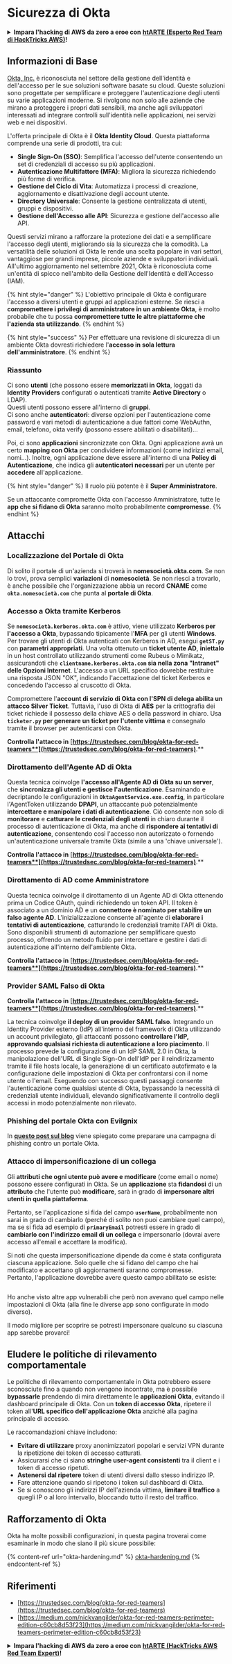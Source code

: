 # Sicurezza di Okta

<details>

<summary><strong>Impara l'hacking di AWS da zero a eroe con</strong> <a href="https://training.hacktricks.xyz/courses/arte"><strong>htARTE (Esperto Red Team di HackTricks AWS)</strong></a><strong>!</strong></summary>

Altri modi per supportare HackTricks:

* Se desideri vedere la tua **azienda pubblicizzata su HackTricks** o **scaricare HackTricks in PDF** Controlla i [**PIANI DI ABBONAMENTO**](https://github.com/sponsors/carlospolop)!
* Ottieni il [**merchandising ufficiale di PEASS & HackTricks**](https://peass.creator-spring.com)
* Scopri [**La Famiglia PEASS**](https://opensea.io/collection/the-peass-family), la nostra collezione di [**NFT esclusivi**](https://opensea.io/collection/the-peass-family)
* **Unisciti al** 💬 [**gruppo Discord**](https://discord.gg/hRep4RUj7f) o al [**gruppo telegram**](https://t.me/peass) o **seguici** su **Twitter** 🐦 [**@hacktricks\_live**](https://twitter.com/hacktricks\_live)**.**
* **Condividi i tuoi trucchi di hacking inviando PR ai** [**HackTricks**](https://github.com/carlospolop/hacktricks) e [**HackTricks Cloud**](https://github.com/carlospolop/hacktricks-cloud) repository di Github.

</details>

## Informazioni di Base

[Okta, Inc.](https://www.okta.com/) è riconosciuta nel settore della gestione dell'identità e dell'accesso per le sue soluzioni software basate su cloud. Queste soluzioni sono progettate per semplificare e proteggere l'autenticazione degli utenti su varie applicazioni moderne. Si rivolgono non solo alle aziende che mirano a proteggere i propri dati sensibili, ma anche agli sviluppatori interessati ad integrare controlli sull'identità nelle applicazioni, nei servizi web e nei dispositivi.

L'offerta principale di Okta è il **Okta Identity Cloud**. Questa piattaforma comprende una serie di prodotti, tra cui:

* **Single Sign-On (SSO)**: Semplifica l'accesso dell'utente consentendo un set di credenziali di accesso su più applicazioni.
* **Autenticazione Multifattore (MFA)**: Migliora la sicurezza richiedendo più forme di verifica.
* **Gestione del Ciclo di Vita**: Automatizza i processi di creazione, aggiornamento e disattivazione degli account utente.
* **Directory Universale**: Consente la gestione centralizzata di utenti, gruppi e dispositivi.
* **Gestione dell'Accesso alle API**: Sicurezza e gestione dell'accesso alle API.

Questi servizi mirano a rafforzare la protezione dei dati e a semplificare l'accesso degli utenti, migliorando sia la sicurezza che la comodità. La versatilità delle soluzioni di Okta le rende una scelta popolare in vari settori, vantaggiose per grandi imprese, piccole aziende e sviluppatori individuali. All'ultimo aggiornamento nel settembre 2021, Okta è riconosciuta come un'entità di spicco nell'ambito della Gestione dell'Identità e dell'Accesso (IAM).

{% hint style="danger" %}
L'obiettivo principale di Okta è configurare l'accesso a diversi utenti e gruppi ad applicazioni esterne. Se riesci a **compromettere i privilegi di amministratore in un ambiente Okta**, è molto probabile che tu possa **compromettere tutte le altre piattaforme che l'azienda sta utilizzando**.
{% endhint %}

{% hint style="success" %}
Per effettuare una revisione di sicurezza di un ambiente Okta dovresti richiedere l'**accesso in sola lettura dell'amministratore**.
{% endhint %}

### Riassunto

Ci sono **utenti** (che possono essere **memorizzati in Okta**, loggati da **Identity Providers** configurati o autenticati tramite **Active Directory** o LDAP).\
Questi utenti possono essere all'interno di **gruppi**.\
Ci sono anche **autenticatori**: diverse opzioni per l'autenticazione come password e vari metodi di autenticazione a due fattori come WebAuthn, email, telefono, okta verify (possono essere abilitati o disabilitati)...

Poi, ci sono **applicazioni** sincronizzate con Okta. Ogni applicazione avrà un certo **mapping con Okta** per condividere informazioni (come indirizzi email, nomi...). Inoltre, ogni applicazione deve essere all'interno di una **Policy di Autenticazione**, che indica gli **autenticatori necessari** per un utente per **accedere** all'applicazione.

{% hint style="danger" %}
Il ruolo più potente è il **Super Amministratore**.

Se un attaccante compromette Okta con l'accesso Amministratore, tutte le **app che si fidano di Okta** saranno molto probabilmente **compromesse**.
{% endhint %}

## Attacchi

### Localizzazione del Portale di Okta

Di solito il portale di un'azienda si troverà in **nomesocietà.okta.com**. Se non lo trovi, prova semplici **variazioni** di **nomesocietà**. Se non riesci a trovarlo, è anche possibile che l'organizzazione abbia un record **CNAME** come **`okta.nomesocietà.com`** che punta al **portale di Okta**.

### Accesso a Okta tramite Kerberos

Se **`nomesocietà.kerberos.okta.com`** è attivo, viene utilizzato **Kerberos per l'accesso a Okta**, bypassando tipicamente l'**MFA** per gli utenti **Windows**. Per trovare gli utenti di Okta autenticati con Kerberos in AD, esegui **`getST.py`** con **parametri appropriati**. Una volta ottenuto un **ticket utente AD**, **iniettalo** in un host controllato utilizzando strumenti come Rubeus o Mimikatz, assicurandoti che **`clientname.kerberos.okta.com` sia nella zona "Intranet" delle Opzioni Internet**. L'accesso a un URL specifico dovrebbe restituire una risposta JSON "OK", indicando l'accettazione del ticket Kerberos e concedendo l'accesso al cruscotto di Okta.

Compromettere l'**account di servizio di Okta con l'SPN di delega abilita un attacco Silver Ticket**. Tuttavia, l'uso di Okta di **AES** per la crittografia dei ticket richiede il possesso della chiave AES o della password in chiaro. Usa **`ticketer.py` per generare un ticket per l'utente vittima** e consegnalo tramite il browser per autenticarsi con Okta.

**Controlla l'attacco in** [**https://trustedsec.com/blog/okta-for-red-teamers**](https://trustedsec.com/blog/okta-for-red-teamers)**.**

### Dirottamento dell'Agente AD di Okta

Questa tecnica coinvolge **l'accesso all'Agente AD di Okta su un server**, che **sincronizza gli utenti e gestisce l'autenticazione**. Esaminando e decriptando le configurazioni in **`OktaAgentService.exe.config`**, in particolare l'AgentToken utilizzando **DPAPI**, un attaccante può potenzialmente **intercettare e manipolare i dati di autenticazione**. Ciò consente non solo di **monitorare** e **catturare le credenziali degli utenti** in chiaro durante il processo di autenticazione di Okta, ma anche di **rispondere ai tentativi di autenticazione**, consentendo così l'accesso non autorizzato o fornendo un'autenticazione universale tramite Okta (simile a una 'chiave universale').

**Controlla l'attacco in** [**https://trustedsec.com/blog/okta-for-red-teamers**](https://trustedsec.com/blog/okta-for-red-teamers)**.**

### Dirottamento di AD come Amministratore

Questa tecnica coinvolge il dirottamento di un Agente AD di Okta ottenendo prima un Codice OAuth, quindi richiedendo un token API. Il token è associato a un dominio AD e un **connettore è nominato per stabilire un falso agente AD**. L'inizializzazione consente all'agente di **elaborare i tentativi di autenticazione**, catturando le credenziali tramite l'API di Okta. Sono disponibili strumenti di automazione per semplificare questo processo, offrendo un metodo fluido per intercettare e gestire i dati di autenticazione all'interno dell'ambiente Okta.

**Controlla l'attacco in** [**https://trustedsec.com/blog/okta-for-red-teamers**](https://trustedsec.com/blog/okta-for-red-teamers)**.**

### Provider SAML Falso di Okta

**Controlla l'attacco in** [**https://trustedsec.com/blog/okta-for-red-teamers**](https://trustedsec.com/blog/okta-for-red-teamers)**.**

La tecnica coinvolge **il deploy di un provider SAML falso**. Integrando un Identity Provider esterno (IdP) all'interno del framework di Okta utilizzando un account privilegiato, gli attaccanti possono **controllare l'IdP, approvando qualsiasi richiesta di autenticazione a loro piacimento**. Il processo prevede la configurazione di un IdP SAML 2.0 in Okta, la manipolazione dell'URL di Single Sign-On dell'IdP per il reindirizzamento tramite il file hosts locale, la generazione di un certificato autofirmato e la configurazione delle impostazioni di Okta per confrontarsi con il nome utente o l'email. Eseguendo con successo questi passaggi consente l'autenticazione come qualsiasi utente di Okta, bypassando la necessità di credenziali utente individuali, elevando significativamente il controllo degli accessi in modo potenzialmente non rilevato.
### Phishing del portale Okta con Evilgnix

In [**questo post sul blog**](https://medium.com/nickvangilder/okta-for-red-teamers-perimeter-edition-c60cb8d53f23) viene spiegato come preparare una campagna di phishing contro un portale Okta.

### Attacco di impersonificazione di un collega

Gli **attributi che ogni utente può avere e modificare** (come email o nome) possono essere configurati in Okta. Se un **applicazione** sta **fidandosi** di un **attributo** che l'utente può **modificare**, sarà in grado di **impersonare altri utenti in quella piattaforma**.

Pertanto, se l'applicazione si fida del campo **`userName`**, probabilmente non sarai in grado di cambiarlo (perché di solito non puoi cambiare quel campo), ma se si fida ad esempio di **`primaryEmail`** potresti essere in grado di **cambiarlo con l'indirizzo email di un collega** e impersonarlo (dovrai avere accesso all'email e accettare la modifica).

Si noti che questa impersonificazione dipende da come è stata configurata ciascuna applicazione. Solo quelle che si fidano del campo che hai modificato e accettano gli aggiornamenti saranno compromesse.\
Pertanto, l'applicazione dovrebbe avere questo campo abilitato se esiste:

<figure><img src="../../.gitbook/assets/image (175).png" alt=""><figcaption></figcaption></figure>

Ho anche visto altre app vulnerabili che però non avevano quel campo nelle impostazioni di Okta (alla fine le diverse app sono configurate in modo diverso).

Il modo migliore per scoprire se potresti impersonare qualcuno su ciascuna app sarebbe provarci!

## Eludere le politiche di rilevamento comportamentale <a href="#id-9fde" id="id-9fde"></a>

Le politiche di rilevamento comportamentale in Okta potrebbero essere sconosciute fino a quando non vengono incontrate, ma è possibile **bypassarle** prendendo di mira direttamente le **applicazioni Okta**, evitando il dashboard principale di Okta. Con un **token di accesso Okta**, ripetere il token all'**URL specifico dell'applicazione Okta** anziché alla pagina principale di accesso.

Le raccomandazioni chiave includono:

* **Evitare di utilizzare** proxy anonimizzatori popolari e servizi VPN durante la ripetizione dei token di accesso catturati.
* Assicurarsi che ci siano **stringhe user-agent consistenti** tra il client e i token di accesso ripetuti.
* **Astenersi dal ripetere** token di utenti diversi dallo stesso indirizzo IP.
* Fare attenzione quando si ripetono i token sul dashboard di Okta.
* Se si conoscono gli indirizzi IP dell'azienda vittima, **limitare il traffico** a quegli IP o al loro intervallo, bloccando tutto il resto del traffico.

## Rafforzamento di Okta

Okta ha molte possibili configurazioni, in questa pagina troverai come esaminarle in modo che siano il più sicure possibile:

{% content-ref url="okta-hardening.md" %}
[okta-hardening.md](okta-hardening.md)
{% endcontent-ref %}

## Riferimenti

* [https://trustedsec.com/blog/okta-for-red-teamers](https://trustedsec.com/blog/okta-for-red-teamers)
* [https://medium.com/nickvangilder/okta-for-red-teamers-perimeter-edition-c60cb8d53f23](https://medium.com/nickvangilder/okta-for-red-teamers-perimeter-edition-c60cb8d53f23)

<details>

<summary><strong>Impara l'hacking di AWS da zero a eroe con</strong> <a href="https://training.hacktricks.xyz/courses/arte"><strong>htARTE (HackTricks AWS Red Team Expert)</strong></a><strong>!</strong></summary>

Altri modi per supportare HackTricks:

* Se vuoi vedere la tua **azienda pubblicizzata in HackTricks** o **scaricare HackTricks in PDF** Controlla i [**PIANI DI ABBONAMENTO**](https://github.com/sponsors/carlospolop)!
* Ottieni il [**merchandising ufficiale di PEASS & HackTricks**](https://peass.creator-spring.com)
* Scopri [**The PEASS Family**](https://opensea.io/collection/the-peass-family), la nostra collezione di [**NFT esclusivi**](https://opensea.io/collection/the-peass-family)
* **Unisciti al** 💬 [**gruppo Discord**](https://discord.gg/hRep4RUj7f) o al [**gruppo telegram**](https://t.me/peass) o **seguici** su **Twitter** 🐦 [**@hacktricks\_live**](https://twitter.com/hacktricks\_live)**.**
* **Condividi i tuoi trucchi di hacking inviando PR a** [**HackTricks**](https://github.com/carlospolop/hacktricks) e [**HackTricks Cloud**](https://github.com/carlospolop/hacktricks-cloud) github repos.

</details>
